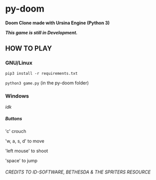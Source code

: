 # py-doom
**Doom Clone made with Ursina Engine (Python 3)**

***This game is still in Development.***

## HOW TO PLAY

### GNU/Linux
`pip3 install -r requirements.txt`

`python3 game.py` (in the py-doom folder)

### Windows

*idk*

##### Buttons
'c' crouch

'w, a, s, d' to move

'left mouse' to shoot

'space' to jump

###### CREDITS TO ID-SOFTWARE, BETHESDA & THE SPRITERS RESOURCE
